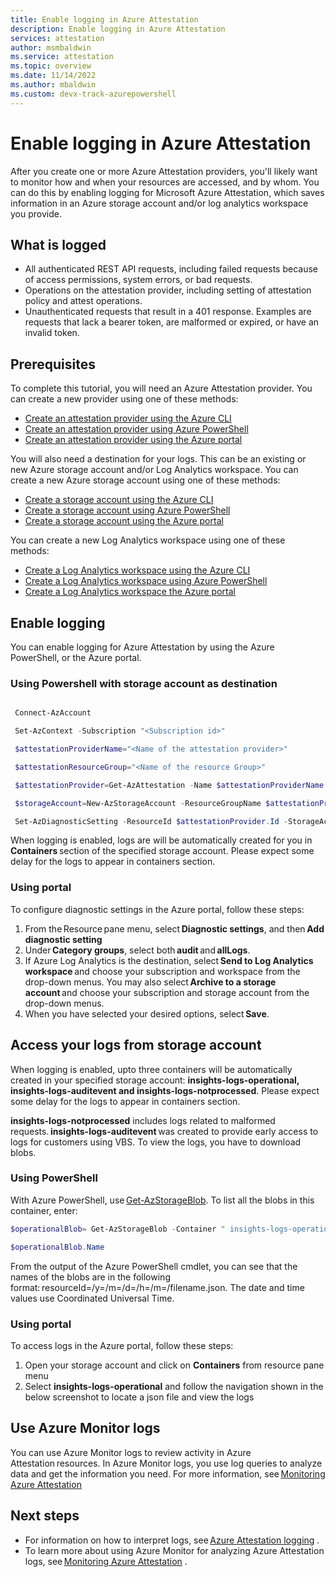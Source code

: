 ```yaml
---
title: Enable logging in Azure Attestation 
description: Enable logging in Azure Attestation 
services: attestation
author: msmbaldwin
ms.service: attestation
ms.topic: overview
ms.date: 11/14/2022
ms.author: mbaldwin 
ms.custom: devx-track-azurepowershell
---
```


# Enable logging in Azure Attestation 

After you create one or more Azure Attestation providers, you'll likely want to monitor how and when your resources are accessed, and by whom. You can do this by enabling logging for Microsoft Azure Attestation, which saves information in an Azure storage account and/or log analytics workspace you provide.  

## What is logged

- All authenticated REST API requests, including failed requests because of access permissions, system errors, or bad requests.
- Operations on the attestation provider, including setting of attestation policy and attest operations.
- Unauthenticated requests that result in a 401 response. Examples are requests that lack a bearer token, are malformed or expired, or have an invalid token. 

## Prerequisites

To complete this tutorial, you will need an Azure Attestation provider. You can create a new provider using one of these methods: 

- [Create an attestation provider using the Azure CLI](../azure/attestation/quickstart-azure-cli.md)
- [Create an attestation provider using Azure PowerShell](../azure/attestation/quickstart-powershell.md)
- [Create an attestation provider using the Azure portal](../azure/attestation/quickstart-portal.md)

You will also need a destination for your logs. This can be an existing or new Azure storage account and/or Log Analytics workspace. You can create a new Azure storage account using one of these methods: 

- [Create a storage account using the Azure CLI]([../azure/storage/common/storage-account-create.md#azure-cli)
- [Create a storage account using Azure PowerShell](../azure/storage/common/storage-account-create.md#azure-powershell)
- [Create a storage account using the Azure portal](../azure/storage/common/storage-account-create.md#azure-portal)

You can create a new Log Analytics workspace using one of these methods: 

- [Create a Log Analytics workspace using the Azure CLI](../azure/azure-monitor/logs/quick-create-workspace.md#azure-cli)
- [Create a Log Analytics workspace using Azure PowerShell](../azure/azure-monitor/logs/quick-create-workspace.md#azure-powershell)
- [Create a Log Analytics workspace the Azure portal](../azure/azure-monitor/logs/quick-create-workspace.md#azure-portal)

 ## Enable logging 

 You can enable logging for Azure Attestation by using the Azure PowerShell, or the Azure portal. 

 ### Using Powershell with storage account as destination

```powershell

 Connect-AzAccount 

 Set-AzContext -Subscription "<Subscription id>"

 $attestationProviderName="<Name of the attestation provider>"

 $attestationResourceGroup="<Name of the resource Group>"

 $attestationProvider=Get-AzAttestation -Name $attestationProviderName -ResourceGroupName $attestationResourceGroup 

 $storageAccount=New-AzStorageAccount -ResourceGroupName $attestationProvider.ResourceGroupName -Name "<Storage Account Name>" -SkuName Standard_LRS -Location "<Location>"

 Set-AzDiagnosticSetting -ResourceId $attestationProvider.Id -StorageAccountId $storageAccount.Id -Enabled $true 

```

 When logging is enabled, logs are will be automatically created for you in **Containers** section of the specified storage account. Please expect some delay for the logs to appear in containers section. 

 ### Using portal

To configure diagnostic settings in the Azure portal, follow these steps: 

1. From the Resource pane menu, select **Diagnostic settings**, and then **Add diagnostic setting**
2. Under **Category groups**, select both **audit** and **allLogs**.
3. If Azure Log Analytics is the destination, select **Send to Log Analytics workspace** and choose your subscription and workspace from the drop-down menus. You may also select **Archive to a storage account** and choose your subscription and storage account from the drop-down menus.
4. When you have selected your desired options, select **Save**.

## Access your logs from storage account 

When logging is enabled, upto three containers will be automatically created  in your specified storage account: **insights-logs-operational, insights-logs-auditevent and insights-logs-notprocessed**. Please expect some delay for the logs to appear in containers section. 

**insights-logs-notprocessed** includes logs related to malformed requests. **insights-logs-auditevent** was created to provide early access to logs for customers using VBS. To view the logs, you have to download blobs. 

### Using PowerShell

With Azure PowerShell, use [Get-AzStorageBlob](../powershell/module/az.storage/get-azstorageblob.md). To list all the blobs in this container, enter: 

```powershell
$operationalBlob= Get-AzStorageBlob -Container " insights-logs-operational" -Context $storageAccount.Context 

$operationalBlob.Name
```

From the output of the Azure PowerShell cmdlet, you can see that the names of the blobs are in the following format: resourceId=<ARM resource ID>/y=<year>/m=<month>/d=<day of month>/h=<hour>/m=<minute>/filename.json. The date and time values use Coordinated Universal Time. 

### Using portal

To access logs in the Azure portal, follow these steps: 

1. Open your storage account and click on **Containers** from resource pane menu
2. Select **insights-logs-operational** and follow the navigation shown in the below screenshot to locate a json file and view the logs



## Use Azure Monitor logs  

You can use Azure Monitor logs to review activity in Azure Attestation resources. In Azure Monitor logs, you use log queries to analyze data and get the information you need. For more information, see [Monitoring Azure Attestation](../azure/attestation/monitor-azure-attestation.md) 

## Next steps 

- For information on how to interpret logs, see [Azure Attestation logging](../azure/attestation/view-logs.md) .
- To learn more about using Azure Monitor for analyzing Azure Attestation logs, see [Monitoring Azure Attestation](../azure/attestation/monitor-azure-attestation.md) . 
